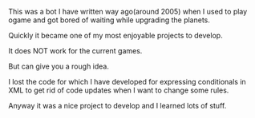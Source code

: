 This was a bot I have written way ago(around 2005) when I used to play ogame and got bored of waiting while upgrading the planets.

Quickly it became one of my most enjoyable projects to develop.

It does NOT work for the current games.

But can give you a rough idea.

I lost the code for which I have developed for expressing conditionals in XML to get rid of code updates when I want to change some rules.


Anyway it was a nice project to develop and I learned lots of stuff.

